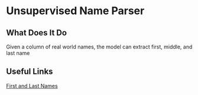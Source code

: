 # Unsupervised Name Parser

## What Does It Do

Given a column of real world names, the model can extract first, middle, and last name

## Useful Links

[First and Last Names](https://github.com/philipperemy/name-dataset/tree/master/names_dataset)
